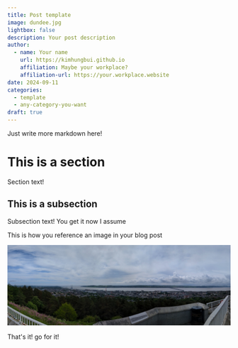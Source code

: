 ```yaml
---
title: Post template
image: dundee.jpg
lightbox: false
description: Your post description
author:
  - name: Your name
    url: https://kimhungbui.github.io
    affiliation: Maybe your workplace?
    affiliation-url: https://your.workplace.website
date: 2024-09-11
categories:
  - template
  - any-category-you-want
draft: true
---
```


Just write more markdown here!

# This is a section

Section text!

## This is a subsection

Subsection text! You get it now I assume

This is how you reference an image in your blog post

![This is just a photo I took last time I was in Dundee.](dundee.jpg)

That's it! go for it!